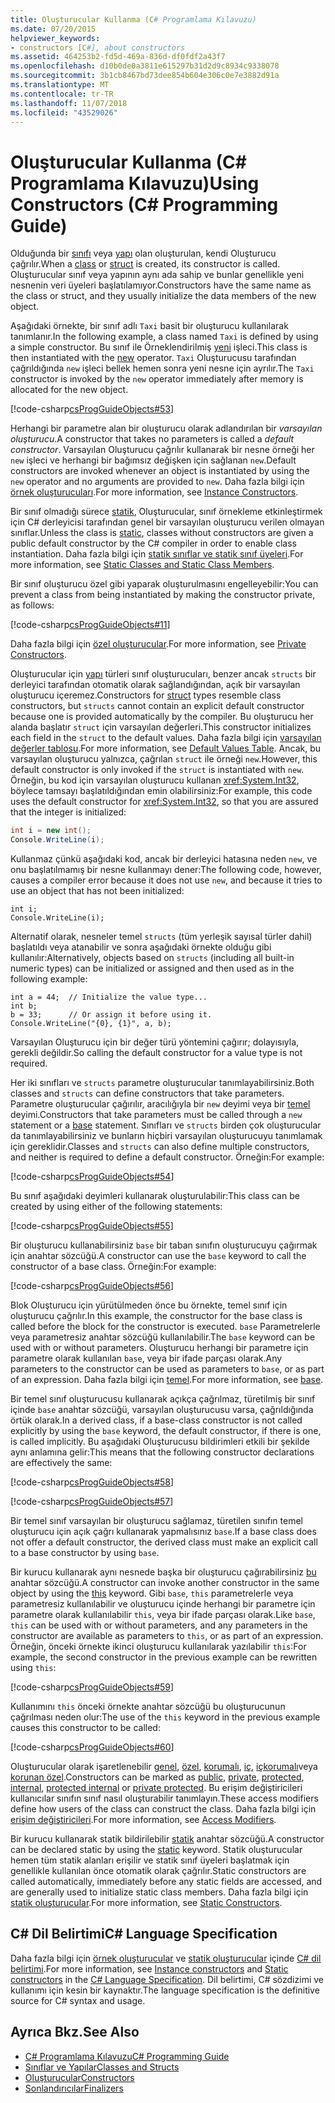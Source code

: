 ```yaml
---
title: Oluşturucular Kullanma (C# Programlama Kılavuzu)
ms.date: 07/20/2015
helpviewer_keywords:
- constructors [C#], about constructors
ms.assetid: 464253b2-fd5d-469a-836d-df0fdf2a43f7
ms.openlocfilehash: d10b0de0a3811e615297b31d2d9c8934c9338078
ms.sourcegitcommit: 3b1cb8467bd73dee854b604e306c0e7e3882d91a
ms.translationtype: MT
ms.contentlocale: tr-TR
ms.lasthandoff: 11/07/2018
ms.locfileid: "43529026"
---
```

# <a name="using-constructors-c-programming-guide"></a><span data-ttu-id="ab2c6-102">Oluşturucular Kullanma (C# Programlama Kılavuzu)</span><span class="sxs-lookup"><span data-stu-id="ab2c6-102">Using Constructors (C# Programming Guide)</span></span>
<span data-ttu-id="ab2c6-103">Olduğunda bir [sınıfı](../../../csharp/language-reference/keywords/class.md) veya [yapı](../../../csharp/language-reference/keywords/struct.md) olan oluşturulan, kendi Oluşturucu çağrılır.</span><span class="sxs-lookup"><span data-stu-id="ab2c6-103">When a [class](../../../csharp/language-reference/keywords/class.md) or [struct](../../../csharp/language-reference/keywords/struct.md) is created, its constructor is called.</span></span> <span data-ttu-id="ab2c6-104">Oluşturucular sınıf veya yapının aynı ada sahip ve bunlar genellikle yeni nesnenin veri üyeleri başlatılamıyor.</span><span class="sxs-lookup"><span data-stu-id="ab2c6-104">Constructors have the same name as the class or struct, and they usually initialize the data members of the new object.</span></span>  
  
 <span data-ttu-id="ab2c6-105">Aşağıdaki örnekte, bir sınıf adlı `Taxi` basit bir oluşturucu kullanılarak tanımlanır.</span><span class="sxs-lookup"><span data-stu-id="ab2c6-105">In the following example, a class named `Taxi` is defined by using a simple constructor.</span></span> <span data-ttu-id="ab2c6-106">Bu sınıf ile Örneklendirilmiş [yeni](../../../csharp/language-reference/keywords/new.md) işleci.</span><span class="sxs-lookup"><span data-stu-id="ab2c6-106">This class is then instantiated with the [new](../../../csharp/language-reference/keywords/new.md) operator.</span></span> <span data-ttu-id="ab2c6-107">`Taxi` Oluşturucusu tarafından çağrıldığında `new` işleci bellek hemen sonra yeni nesne için ayrılır.</span><span class="sxs-lookup"><span data-stu-id="ab2c6-107">The `Taxi` constructor is invoked by the `new` operator immediately after memory is allocated for the new object.</span></span>  
  
 [!code-csharp[csProgGuideObjects#53](../../../csharp/programming-guide/classes-and-structs/codesnippet/CSharp/using-constructors_1.cs)]  
  
 <span data-ttu-id="ab2c6-108">Herhangi bir parametre alan bir oluşturucu olarak adlandırılan bir *varsayılan oluşturucu*.</span><span class="sxs-lookup"><span data-stu-id="ab2c6-108">A constructor that takes no parameters is called a *default constructor*.</span></span> <span data-ttu-id="ab2c6-109">Varsayılan Oluşturucu çağrılır kullanarak bir nesne örneği her `new` işleci ve herhangi bir bağımsız değişken için sağlanan `new`.</span><span class="sxs-lookup"><span data-stu-id="ab2c6-109">Default constructors are invoked whenever an object is instantiated by using the `new` operator and no arguments are provided to `new`.</span></span> <span data-ttu-id="ab2c6-110">Daha fazla bilgi için [örnek oluşturucuları](../../../csharp/programming-guide/classes-and-structs/instance-constructors.md).</span><span class="sxs-lookup"><span data-stu-id="ab2c6-110">For more information, see [Instance Constructors](../../../csharp/programming-guide/classes-and-structs/instance-constructors.md).</span></span>  
  
 <span data-ttu-id="ab2c6-111">Bir sınıf olmadığı sürece [statik](../../../csharp/language-reference/keywords/static.md), Oluşturucular, sınıf örnekleme etkinleştirmek için C# derleyicisi tarafından genel bir varsayılan oluşturucu verilen olmayan sınıflar.</span><span class="sxs-lookup"><span data-stu-id="ab2c6-111">Unless the class is [static](../../../csharp/language-reference/keywords/static.md), classes without constructors are given a public default constructor by the C# compiler in order to enable class instantiation.</span></span> <span data-ttu-id="ab2c6-112">Daha fazla bilgi için [statik sınıflar ve statik sınıf üyeleri](../../../csharp/programming-guide/classes-and-structs/static-classes-and-static-class-members.md).</span><span class="sxs-lookup"><span data-stu-id="ab2c6-112">For more information, see [Static Classes and Static Class Members](../../../csharp/programming-guide/classes-and-structs/static-classes-and-static-class-members.md).</span></span>  
  
 <span data-ttu-id="ab2c6-113">Bir sınıf oluşturucu özel gibi yaparak oluşturulmasını engelleyebilir:</span><span class="sxs-lookup"><span data-stu-id="ab2c6-113">You can prevent a class from being instantiated by making the constructor private, as follows:</span></span>  
  
 [!code-csharp[csProgGuideObjects#11](../../../csharp/programming-guide/classes-and-structs/codesnippet/CSharp/using-constructors_2.cs)]  
  
 <span data-ttu-id="ab2c6-114">Daha fazla bilgi için [özel oluşturucular](../../../csharp/programming-guide/classes-and-structs/private-constructors.md).</span><span class="sxs-lookup"><span data-stu-id="ab2c6-114">For more information, see [Private Constructors](../../../csharp/programming-guide/classes-and-structs/private-constructors.md).</span></span>  
  
 <span data-ttu-id="ab2c6-115">Oluşturucular için [yapı](../../../csharp/language-reference/keywords/struct.md) türleri sınıf oluşturucuları, benzer ancak `structs` bir derleyici tarafından otomatik olarak sağlandığından, açık bir varsayılan oluşturucu içeremez.</span><span class="sxs-lookup"><span data-stu-id="ab2c6-115">Constructors for [struct](../../../csharp/language-reference/keywords/struct.md) types resemble class constructors, but `structs` cannot contain an explicit default constructor because one is provided automatically by the compiler.</span></span> <span data-ttu-id="ab2c6-116">Bu oluşturucu her alanda başlatır `struct` için varsayılan değerleri.</span><span class="sxs-lookup"><span data-stu-id="ab2c6-116">This constructor initializes each field in the `struct` to the default values.</span></span> <span data-ttu-id="ab2c6-117">Daha fazla bilgi için [varsayılan değerler tablosu](../../../csharp/language-reference/keywords/default-values-table.md).</span><span class="sxs-lookup"><span data-stu-id="ab2c6-117">For more information, see [Default Values Table](../../../csharp/language-reference/keywords/default-values-table.md).</span></span> <span data-ttu-id="ab2c6-118">Ancak, bu varsayılan oluşturucu yalnızca, çağrılan `struct` ile örneği `new`.</span><span class="sxs-lookup"><span data-stu-id="ab2c6-118">However, this default constructor is only invoked if the `struct` is instantiated with `new`.</span></span> <span data-ttu-id="ab2c6-119">Örneğin, bu kod için varsayılan oluşturucu kullanan <xref:System.Int32>, böylece tamsayı başlatıldığından emin olabilirsiniz:</span><span class="sxs-lookup"><span data-stu-id="ab2c6-119">For example, this code uses the default constructor for <xref:System.Int32>, so that you are assured that the integer is initialized:</span></span>  
  
```csharp  
int i = new int();  
Console.WriteLine(i);  
```  
  
 <span data-ttu-id="ab2c6-120">Kullanmaz çünkü aşağıdaki kod, ancak bir derleyici hatasına neden `new`, ve onu başlatılmamış bir nesne kullanmayı dener:</span><span class="sxs-lookup"><span data-stu-id="ab2c6-120">The following code, however, causes a compiler error because it does not use `new`, and because it tries to use an object that has not been initialized:</span></span>  
  
```  
int i;  
Console.WriteLine(i);  
```  
  
 <span data-ttu-id="ab2c6-121">Alternatif olarak, nesneler temel `structs` (tüm yerleşik sayısal türler dahil) başlatıldı veya atanabilir ve sonra aşağıdaki örnekte olduğu gibi kullanılır:</span><span class="sxs-lookup"><span data-stu-id="ab2c6-121">Alternatively, objects based on `structs` (including all built-in numeric types) can be initialized or assigned and then used as in the following example:</span></span>  
  
```  
int a = 44;  // Initialize the value type...  
int b;  
b = 33;      // Or assign it before using it.  
Console.WriteLine("{0}, {1}", a, b);  
```  
  
 <span data-ttu-id="ab2c6-122">Varsayılan Oluşturucu için bir değer türü yöntemini çağırır; dolayısıyla, gerekli değildir.</span><span class="sxs-lookup"><span data-stu-id="ab2c6-122">So calling the default constructor for a value type is not required.</span></span>  
  
 <span data-ttu-id="ab2c6-123">Her iki sınıfları ve `structs` parametre oluşturucular tanımlayabilirsiniz.</span><span class="sxs-lookup"><span data-stu-id="ab2c6-123">Both classes and `structs` can define constructors that take parameters.</span></span> <span data-ttu-id="ab2c6-124">Parametre oluşturucular çağırılır, aracılığıyla bir `new` deyimi veya bir [temel](../../../csharp/language-reference/keywords/base.md) deyimi.</span><span class="sxs-lookup"><span data-stu-id="ab2c6-124">Constructors that take parameters must be called through a `new` statement or a [base](../../../csharp/language-reference/keywords/base.md) statement.</span></span> <span data-ttu-id="ab2c6-125">Sınıfları ve `structs` birden çok oluşturucular da tanımlayabilirsiniz ve bunların hiçbiri varsayılan oluşturucuyu tanımlamak için gereklidir.</span><span class="sxs-lookup"><span data-stu-id="ab2c6-125">Classes and `structs` can also define multiple constructors, and neither is required to define a default constructor.</span></span> <span data-ttu-id="ab2c6-126">Örneğin:</span><span class="sxs-lookup"><span data-stu-id="ab2c6-126">For example:</span></span>  
  
 [!code-csharp[csProgGuideObjects#54](../../../csharp/programming-guide/classes-and-structs/codesnippet/CSharp/using-constructors_3.cs)]  
  
 <span data-ttu-id="ab2c6-127">Bu sınıf aşağıdaki deyimleri kullanarak oluşturulabilir:</span><span class="sxs-lookup"><span data-stu-id="ab2c6-127">This class can be created by using either of the following statements:</span></span>  
  
 [!code-csharp[csProgGuideObjects#55](../../../csharp/programming-guide/classes-and-structs/codesnippet/CSharp/using-constructors_4.cs)]  
  
 <span data-ttu-id="ab2c6-128">Bir oluşturucu kullanabilirsiniz `base` bir taban sınıfın oluşturucuyu çağırmak için anahtar sözcüğü.</span><span class="sxs-lookup"><span data-stu-id="ab2c6-128">A constructor can use the `base` keyword to call the constructor of a base class.</span></span> <span data-ttu-id="ab2c6-129">Örneğin:</span><span class="sxs-lookup"><span data-stu-id="ab2c6-129">For example:</span></span>  
  
 [!code-csharp[csProgGuideObjects#56](../../../csharp/programming-guide/classes-and-structs/codesnippet/CSharp/using-constructors_5.cs)]  
  
 <span data-ttu-id="ab2c6-130">Blok Oluşturucu için yürütülmeden önce bu örnekte, temel sınıf için oluşturucu çağrılır.</span><span class="sxs-lookup"><span data-stu-id="ab2c6-130">In this example, the constructor for the base class is called before the block for the constructor is executed.</span></span> <span data-ttu-id="ab2c6-131">`base` Parametrelerle veya parametresiz anahtar sözcüğü kullanılabilir.</span><span class="sxs-lookup"><span data-stu-id="ab2c6-131">The `base` keyword can be used with or without parameters.</span></span> <span data-ttu-id="ab2c6-132">Oluşturucu herhangi bir parametre için parametre olarak kullanılan `base`, veya bir ifade parçası olarak.</span><span class="sxs-lookup"><span data-stu-id="ab2c6-132">Any parameters to the constructor can be used as parameters to `base`, or as part of an expression.</span></span> <span data-ttu-id="ab2c6-133">Daha fazla bilgi için [temel](../../../csharp/language-reference/keywords/base.md).</span><span class="sxs-lookup"><span data-stu-id="ab2c6-133">For more information, see [base](../../../csharp/language-reference/keywords/base.md).</span></span>  
  
 <span data-ttu-id="ab2c6-134">Bir temel sınıf oluşturucusu kullanarak açıkça çağrılmaz, türetilmiş bir sınıf içinde `base` anahtar sözcüğü, varsayılan oluşturucusu varsa, çağrıldığında örtük olarak.</span><span class="sxs-lookup"><span data-stu-id="ab2c6-134">In a derived class, if a base-class constructor is not called explicitly by using the `base` keyword, the default constructor, if there is one, is called implicitly.</span></span> <span data-ttu-id="ab2c6-135">Bu aşağıdaki Oluşturucusu bildirimleri etkili bir şekilde aynı anlamına gelir:</span><span class="sxs-lookup"><span data-stu-id="ab2c6-135">This means that the following constructor declarations are effectively the same:</span></span>  
  
 [!code-csharp[csProgGuideObjects#58](../../../csharp/programming-guide/classes-and-structs/codesnippet/CSharp/using-constructors_6.cs)]  
  
 [!code-csharp[csProgGuideObjects#57](../../../csharp/programming-guide/classes-and-structs/codesnippet/CSharp/using-constructors_7.cs)]  
  
 <span data-ttu-id="ab2c6-136">Bir temel sınıf varsayılan bir oluşturucu sağlamaz, türetilen sınıfın temel oluşturucu için açık çağrı kullanarak yapmalısınız `base`.</span><span class="sxs-lookup"><span data-stu-id="ab2c6-136">If a base class does not offer a default constructor, the derived class must make an explicit call to a base constructor by using `base`.</span></span>  
  
 <span data-ttu-id="ab2c6-137">Bir kurucu kullanarak aynı nesnede başka bir oluşturucu çağırabilirsiniz [bu](../../../csharp/language-reference/keywords/this.md) anahtar sözcüğü.</span><span class="sxs-lookup"><span data-stu-id="ab2c6-137">A constructor can invoke another constructor in the same object by using the [this](../../../csharp/language-reference/keywords/this.md) keyword.</span></span> <span data-ttu-id="ab2c6-138">Gibi `base`, `this` parametrelerle veya parametresiz kullanılabilir ve oluşturucu içinde herhangi bir parametre için parametre olarak kullanılabilir `this`, veya bir ifade parçası olarak.</span><span class="sxs-lookup"><span data-stu-id="ab2c6-138">Like `base`, `this` can be used with or without parameters, and any parameters in the constructor are available as parameters to `this`, or as part of an expression.</span></span> <span data-ttu-id="ab2c6-139">Örneğin, önceki örnekte ikinci oluşturucu kullanılarak yazılabilir `this`:</span><span class="sxs-lookup"><span data-stu-id="ab2c6-139">For example, the second constructor in the previous example can be rewritten using `this`:</span></span>  
  
 [!code-csharp[csProgGuideObjects#59](../../../csharp/programming-guide/classes-and-structs/codesnippet/CSharp/using-constructors_8.cs)]  
  
 <span data-ttu-id="ab2c6-140">Kullanımını `this` önceki örnekte anahtar sözcüğü bu oluşturucunun çağrılması neden olur:</span><span class="sxs-lookup"><span data-stu-id="ab2c6-140">The use of the `this` keyword in the previous example causes this constructor to be called:</span></span>  
  
 [!code-csharp[csProgGuideObjects#60](../../../csharp/programming-guide/classes-and-structs/codesnippet/CSharp/using-constructors_9.cs)]  
  
 <span data-ttu-id="ab2c6-141">Oluşturucular olarak işaretlenebilir [genel](../../../csharp/language-reference/keywords/public.md), [özel](../../../csharp/language-reference/keywords/private.md), [korumalı](../../../csharp/language-reference/keywords/protected.md), [iç](../../../csharp/language-reference/keywords/internal.md), [içkorumalı](../../../csharp/language-reference/keywords/protected-internal.md)veya [korunan özel](../../../csharp/language-reference/keywords/private-protected.md).</span><span class="sxs-lookup"><span data-stu-id="ab2c6-141">Constructors can be marked as [public](../../../csharp/language-reference/keywords/public.md), [private](../../../csharp/language-reference/keywords/private.md), [protected](../../../csharp/language-reference/keywords/protected.md), [internal](../../../csharp/language-reference/keywords/internal.md), [protected internal](../../../csharp/language-reference/keywords/protected-internal.md) or [private protected](../../../csharp/language-reference/keywords/private-protected.md).</span></span> <span data-ttu-id="ab2c6-142">Bu erişim değiştiricileri kullanıcılar sınıfın sınıf nasıl oluşturabilir tanımlayın.</span><span class="sxs-lookup"><span data-stu-id="ab2c6-142">These access modifiers define how users of the class can construct the class.</span></span> <span data-ttu-id="ab2c6-143">Daha fazla bilgi için [erişim değiştiricileri](../../../csharp/programming-guide/classes-and-structs/access-modifiers.md).</span><span class="sxs-lookup"><span data-stu-id="ab2c6-143">For more information, see [Access Modifiers](../../../csharp/programming-guide/classes-and-structs/access-modifiers.md).</span></span>  
  
 <span data-ttu-id="ab2c6-144">Bir kurucu kullanarak statik bildirilebilir [statik](../../../csharp/language-reference/keywords/static.md) anahtar sözcüğü.</span><span class="sxs-lookup"><span data-stu-id="ab2c6-144">A constructor can be declared static by using the [static](../../../csharp/language-reference/keywords/static.md) keyword.</span></span> <span data-ttu-id="ab2c6-145">Statik oluşturucular hemen tüm statik alanları erişilir ve statik sınıf üyeleri başlatmak için genellikle kullanılan önce otomatik olarak çağrılır.</span><span class="sxs-lookup"><span data-stu-id="ab2c6-145">Static constructors are called automatically, immediately before any static fields are accessed, and are generally used to initialize static class members.</span></span> <span data-ttu-id="ab2c6-146">Daha fazla bilgi için [statik oluşturucular](../../../csharp/programming-guide/classes-and-structs/static-constructors.md).</span><span class="sxs-lookup"><span data-stu-id="ab2c6-146">For more information, see [Static Constructors](../../../csharp/programming-guide/classes-and-structs/static-constructors.md).</span></span>  
  
## <a name="c-language-specification"></a><span data-ttu-id="ab2c6-147">C# Dil Belirtimi</span><span class="sxs-lookup"><span data-stu-id="ab2c6-147">C# Language Specification</span></span>  

<span data-ttu-id="ab2c6-148">Daha fazla bilgi için [örnek oluşturucular](~/_csharplang/spec/classes.md#instance-constructors) ve [statik oluşturucular](~/_csharplang/spec/classes.md#static-constructors) içinde [ C# dil belirtimi](../../language-reference/language-specification/index.md).</span><span class="sxs-lookup"><span data-stu-id="ab2c6-148">For more information, see [Instance constructors](~/_csharplang/spec/classes.md#instance-constructors) and [Static constructors](~/_csharplang/spec/classes.md#static-constructors) in the [C# Language Specification](../../language-reference/language-specification/index.md).</span></span> <span data-ttu-id="ab2c6-149">Dil belirtimi, C# sözdizimi ve kullanımı için kesin bir kaynaktır.</span><span class="sxs-lookup"><span data-stu-id="ab2c6-149">The language specification is the definitive source for C# syntax and usage.</span></span>
  
## <a name="see-also"></a><span data-ttu-id="ab2c6-150">Ayrıca Bkz.</span><span class="sxs-lookup"><span data-stu-id="ab2c6-150">See Also</span></span>

- [<span data-ttu-id="ab2c6-151">C# Programlama Kılavuzu</span><span class="sxs-lookup"><span data-stu-id="ab2c6-151">C# Programming Guide</span></span>](../../../csharp/programming-guide/index.md)  
- [<span data-ttu-id="ab2c6-152">Sınıflar ve Yapılar</span><span class="sxs-lookup"><span data-stu-id="ab2c6-152">Classes and Structs</span></span>](../../../csharp/programming-guide/classes-and-structs/index.md)  
- [<span data-ttu-id="ab2c6-153">Oluşturucular</span><span class="sxs-lookup"><span data-stu-id="ab2c6-153">Constructors</span></span>](../../../csharp/programming-guide/classes-and-structs/constructors.md)  
- [<span data-ttu-id="ab2c6-154">Sonlandırıcılar</span><span class="sxs-lookup"><span data-stu-id="ab2c6-154">Finalizers</span></span>](../../../csharp/programming-guide/classes-and-structs/destructors.md)
